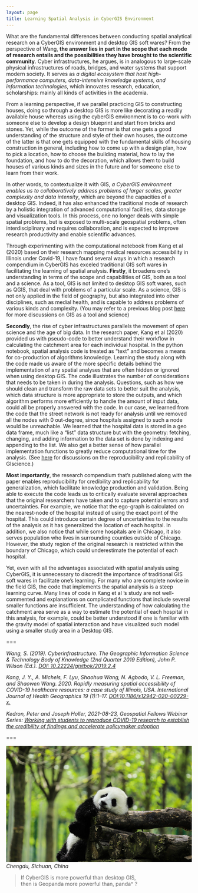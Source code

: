 ```yaml
---
layout: page
title: Learning Spatial Analysis in CyberGIS Environment
---
```


What are the fundamental differences between conducting spatial analytical research on a CyberGIS environment and desktop GIS soft wares? From the perspective of Wang, **the answer lies in part in the scope that each mode of research entails and the possibilities they have brought to the scientific community**. Cyber infrastructures, he argues, is in analogous to large-scale physical infrastructures of roads, bridges, and water systems that support modern society. It serves as *a digital ecosystem that host high-performance computers, data-intensive knowledge systems, and information technologies*, which innovates research, education, scholarships: mainly all kinds of activities in the academia.

From a learning perspective, if we parallel practicing GIS to constructing houses, doing so through a desktop GIS is more like decorating a readily available house whereas using the cyberGIS environment is to co-work with someone else to develop a design blueprint and start from bricks and stones. Yet, while the outcome of the former is that one gets a good understanding of the structure and style of their own houses, the outcome of the latter is that one gets equipped with the fundamental skills of housing construction in general, including how to come up with a design plan, how to pick a location, how to choose the building material, how to lay the foundation, and how to do the decoration, which allows them to build houses of various kinds and sizes in the future and for someone else to learn from their work.

In other words, to contextualize it with GIS, *a CyberGIS environment enables us to collaboratively address problems of larger scales, greater complexity and data intensity*, which are beyond the capacities of a desktop GIS. Indeed, it has also enhanced the traditional mode of research by a holistic integration of advanced computational facilities, data storage and visualization tools. In this process, one no longer deals with simple spatial problems, but is exposed to multi-scale geospatial problems, often interdisciplinary and requires collaboration, and is expected to improve research productivity and enable scientific advances.

Through experimenting with the computational notebook from Kang et al (2020) based on their research mapping medical resources accessibility in Illinois under Covid-19, I have found several ways in which a research compendium in CyberGIS has exceled traditional GIS soft wares in facilitating the learning of spatial analysis. **Firstly**, it broadens one’s understanding in terms of the scope and capabilities of GIS, both as a tool and a science. As a tool, GIS is not limited to desktop GIS soft wares, such as QGIS, that deal with problems of a particular scale. As a science, GIS is not only applied in the field of geography, but also integrated into other disciplines, such as medial health, and is capable to address problems of various kinds and complexity. (You may refer to a previous blog post [here](science_tool) for more discussions on GIS as a tool and science)

**Secondly**, the rise of cyber infrastructures parallels the movement of open science and the age of big data. In the research paper, Kang et al (2020) provided us with pseudo-code to better understand their workflow in calculating the catchment area for each individual hospital. In the python notebook, spatial analysis code is treated as “text” and becomes a means for co-production of algorithms knowledge. Learning the study along with the code made us aware of the more specific details behind the implementation of any spatial analyses that are often hidden or ignored when using desktop GIS. The code illustrates the number of considerations that needs to be taken in during the analysis. Questions, such as how we should clean and transform the raw data sets to better suit the analysis, which data structure is more appropriate to store the outputs, and which algorithm performs more efficiently to handle the amount of input data, could all be properly answered with the code. In our case, we learned from the code that the street network is not ready for analysis until we removed all the nodes with 0 out-degree, since hospitals assigned to such a node would be unreachable. We learned that the hospital data is stored in a geo data frame, much like a “list” data structure but with the geometry: fetching, changing, and adding information to the data set is done by indexing and appending to the list. We also get a better sense of how parallel implementation functions to greatly reduce computational time for the analysis.
(See [here](r_r) for discussions on the reproducibility and replicability of GIscience.)

**Most importantly**, the research compendium that’s published along with the paper enables reproducibility for credibility and replicability for generalization, which facilitate knowledge production and validation. Being able to execute the code leads us to critically evaluate several approaches that the original researchers have taken and to capture potential errors and uncertainties. For example, we notice that the ego-graph is calculated on the nearest-node of the hospital instead of using the exact point of the hospital. This could introduce certain degree of uncertainties to the results of the analysis as it has generalized the location of each hospital. In addition, we also notice that while some hospitals are in Chicago, it also serves population who lives in surrounding counties outside of Chicago. However, the study region of the original research is restricted within the boundary of Chicago, which could underestimate the potential of each hospital.

Yet, even with all the advantages associated with spatial analysis using CyberGIS, it is unnecessary to discredit the importance of traditional GIS soft wares in facilitate one’s learning. For many who are complete novice in the field GIS, the code that implements the spatial analysis is a steep learning curve. Many lines of code in Kang et al ’s study are not well-commented and explanations on complicated functions that include several smaller functions are insufficient. The understanding of how calculating the catchment area serve as a way to estimate the potential of each hospital in this analysis, for example, could be better understood if one is familiar with the gravity model of spatial interaction and have visualized such model using a smaller study area in a Desktop GIS.


===

*Wang, S. (2019). Cyberinfrastructure. The Geographic Information Science & Technology Body of Knowledge (2nd Quarter 2019 Edition), John P. Wilson (Ed.). [DOI: 10.22224/gistbok/2019.2.4](https://gistbok.ucgis.org/bok-topics/cyberinfrastructure)*

*Kang, J. Y., A. Michels, F. Lyu, Shaohua Wang, N. Agbodo, V. L. Freeman, and Shaowen Wang. 2020. Rapidly measuring spatial accessibility of COVID-19 healthcare resources: a case study of Illinois, USA. International Journal of Health Geographics 19 (1):1–17. [DOI:10.1186/s12942-020-00229-x.](https://ij-healthgeographics.biomedcentral.com/articles/10.1186/s12942-020-00229-x)*

*Kedron, Peter and Joseph Holler, 2021-08-23, Geospatial Fellows Webinar Series: [Working with students to reproduce COVID-19 research to establish the credibility of findings and accelerate policymaker adoption](https://aag-geospatialfellows-series.secure-platform.com/a/solicitations/16/sessiongallery/250)*

===

![panda](assets/panda.jpg)
*Chengdu, Sichuan, China*

> If CyberGIS is more powerful than desktop GIS,   
> then is Geopanda more powerful than, panda^ ?
